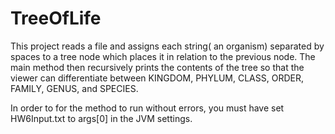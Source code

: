 # TreeOfLife

This project reads a file and assigns each string( an organism) separated by spaces to a tree node which places it in relation to the previous node. The main method then recursively prints the contents of the tree so that the viewer can differentiate between KINGDOM, PHYLUM, CLASS, ORDER, FAMILY, GENUS, and SPECIES.

In order to for the method to run without errors, you must have set HW6Input.txt to args[0] in the JVM settings.

